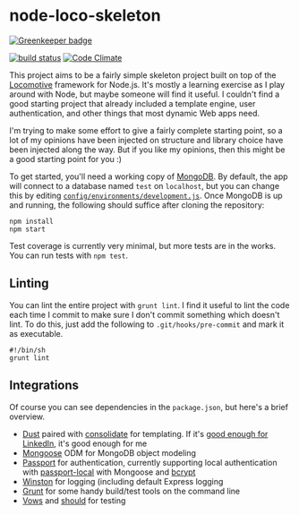 # node-loco-skeleton

[![Greenkeeper badge](https://badges.greenkeeper.io/michaelmior/node-loco-skeleton.svg)](https://greenkeeper.io/)

[![build status](https://secure.travis-ci.org/michaelmior/node-loco-skeleton.png)](http://travis-ci.org/michaelmior/node-loco-skeleton)
[![Code Climate](https://codeclimate.com/github/michaelmior/node-loco-skeleton.png)](https://codeclimate.com/github/michaelmior/node-loco-skeleton)

This project aims to be a fairly simple skeleton project built on top of the [Locomotive](http://locomotivejs.org/) framework for Node.js.
It's mostly a learning exercise as I play around with Node, but maybe someone will find it useful.
I couldn't find a good starting project that already included a template engine, user authentication, and other things that most dynamic Web apps need.

I'm trying to make some effort to give a fairly complete starting point, so a lot of my opinions have been injected on structure and library choice have been injected along the way.
But if you like my opinions, then this might be a good starting point for you :)

To get started, you'll need a working copy of [MongoDB](http://www.mongodb.org/).
By default, the app will connect to a database named `test` on `localhost`, but you can change this by editing [`config/environments/development.js`](https://github.com/michaelmior/node-loco-skeleton/blob/master/config/environments/development.js).
Once MongoDB is up and running, the following should suffice after cloning the repository:

    npm install
    npm start

Test coverage is currently very minimal, but more tests are in the works. You can run tests with `npm test`.

## Linting

You can lint the entire project with `grunt lint`.
I find it useful to lint the code each time I commit to make sure I don't commit something which doesn't lint.
To do this, just add the following to `.git/hooks/pre-commit` and mark it as executable.

    #!/bin/sh
    grunt lint


## Integrations

Of course you can see dependencies in the `package.json`, but here's a brief overview.

* [Dust](http://akdubya.github.com/dustjs/) paired with [consolidate](https://github.com/visionmedia/consolidate.js.git) for templating. If it's [good enough for LinkedIn](http://engineering.linkedin.com/frontend/leaving-jsps-dust-moving-linkedin-dustjs-client-side-templates), it's good enough for me
* [Mongoose](http://mongoosejs.com/) ODM for MongoDB object modeling
* [Passport](http://passportjs.org/) for authentication, currently supporting local authentication with [passport-local](https://github.com/jaredhanson/passport-local.git) with Mongoose and [bcrypt](https://github.com/ncb000gt/node.bcrypt.js.git)
* [Winston](https://github.com/flatiron/winston) for logging (including default Express logging
* [Grunt](https://github.com/cowboy/grunt.git) for some handy build/test tools on the command line
* [Vows](https://github.com/cloudhead/vows.git) and [should](https://github.com/visionmedia/should.js/) for testing
